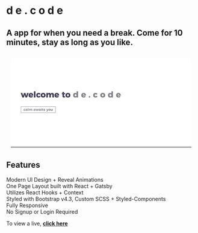 # d e . c o d e
## A app for when you need a break. Come for 10 minutes, stay as long as you like.

<h2 align="center">
  <img src="https://github.com/harmonytrevena/de-code/blob/main/examples/de-code.gif" alt="d e . c o d e width="600px" />
  <br>
</h2>

## Features
Modern UI Design + Reveal Animations\
One Page Layout built with React + Gatsby\
Utilizes React Hooks + Context\
Styled with Bootstrap v4.3, Custom SCSS + Styled-Components\
Fully Responsive\
No Signup or Login Required

To view a live, **[click here](https://de-code.io/)**
